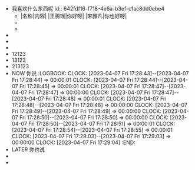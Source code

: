 - 我喜欢什么东西呢
  id:: 642fdf16-f718-4e6a-b3ef-c1ac8dd0ebe4
	- |名称|内容|
	  |王腾瑶|你好呀|
	  |宋雅凡|你也好呀|
	-
	-
-
-
-
- 12123
- 13123
- 213123
- NOW 你说
  :LOGBOOK:
  CLOCK: [2023-04-07 Fri 17:28:43]--[2023-04-07 Fri 17:28:44] =>  00:00:01
  CLOCK: [2023-04-07 Fri 17:28:44]--[2023-04-07 Fri 17:28:45] =>  00:00:01
  CLOCK: [2023-04-07 Fri 17:28:47]--[2023-04-07 Fri 17:28:47] =>  00:00:00
  CLOCK: [2023-04-07 Fri 17:28:47]--[2023-04-07 Fri 17:28:48] =>  00:00:01
  CLOCK: [2023-04-07 Fri 17:28:48]--[2023-04-07 Fri 17:28:48] =>  00:00:00
  CLOCK: [2023-04-07 Fri 17:28:49]--[2023-04-07 Fri 17:28:49] =>  00:00:00
  CLOCK: [2023-04-07 Fri 17:28:50]--[2023-04-07 Fri 17:28:50] =>  00:00:00
  CLOCK: [2023-04-07 Fri 17:28:50]--[2023-04-07 Fri 17:28:51] =>  00:00:01
  CLOCK: [2023-04-07 Fri 17:28:54]--[2023-04-07 Fri 17:28:55] =>  00:00:01
  CLOCK: [2023-04-07 Fri 17:29:03]--[2023-04-07 Fri 17:29:03] =>  00:00:00
  CLOCK: [2023-04-07 Fri 17:29:04]
  :END:
- LATER 你也说
-
-